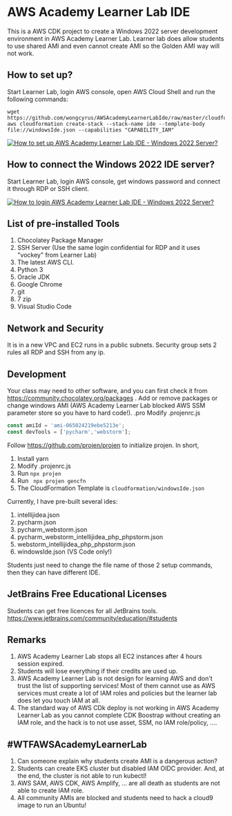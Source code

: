 # AWS Academy Learner Lab IDE
This is a AWS CDK project to create a Windows 2022 server development environment in AWS Academy Learner Lab.
Learner lab does allow students to use shared AMI and even cannot create AMI so the Golden AMI way will not work.

## How to set up?
Start Learner Lab, login AWS console, open AWS Cloud Shell and run the following commands:
```shell
wget https://github.com/wongcyrus/AWSAcademyLearnerLabIde/raw/master/cloudformation/windowsIde.json
aws cloudformation create-stack --stack-name ide --template-body file://windowsIde.json --capabilities "CAPABILITY_IAM"
````

[![How to set up AWS Academy Learner Lab IDE - Windows 2022 Server?](https://img.youtube.com/vi/8kQn1nROHRA/0.jpg)](https://www.youtube.com/watch?v=8kQn1nROHRA)

## How to connect the Windows 2022 IDE server?
Start Learner Lab, login AWS console, get windows password and connect it through RDP or SSH client.

[![How to login AWS Academy Learner Lab IDE - Windows 2022 Server?](https://img.youtube.com/vi/4P-I7uATz0I/0.jpg)](https://www.youtube.com/watch?v=4P-I7uATz0I)

## List of pre-installed Tools
1. Chocolatey Package Manager
2. SSH Server (Use the same login confidential for RDP and it uses "vockey" from Learner Lab)
3. The latest AWS CLI.
4. Python 3
5. Oracle JDK
6. Google Chrome
7. git
8. 7 zip
9. Visual Studio Code

## Network and Security
It is in a new VPC and EC2 runs in a public subnets. Security group sets 2 rules all RDP and SSH from any ip.

## Development
Your class may need to other software, and you can first check it from https://community.chocolatey.org/packages .
Add or remove packages or change windows AMI (AWS Academy Learner Lab blocked AWS SSM parameter store so you have to hard code!).
.pro
Modify .projenrc.js
```javascript
const amiId = 'ami-065024219ebe5213e';
const devTools = ['pycharm','webstorm'];
```
Follow https://github.com/projen/projen to initialize projen. In short,
1. Install yarn
2. Modify .projenrc.js
3. Run ```npx projen```
4. Run ``` npx projen gencfn```
5. The CloudFormation Template is ```cloudformation/windowsIde.json```

Currently, I have pre-built several ides:
1. intellijidea.json
2. pycharm.json
3. pycharm_webstorm.json
4. pycharm_webstorm_intellijidea_php_phpstorm.json
5. webstorm_intellijidea_php_phpstorm.json
6. windowsIde.json (VS Code only!)

Students just need to change the file name of those 2 setup commands, then they can have different IDE.

## JetBrains Free Educational Licenses
Students can get free licences for all JetBrains tools.
https://www.jetbrains.com/community/education/#students

## Remarks
1. AWS Academy Learner Lab stops all EC2 instances after 4 hours session expired.
2. Students will lose everything if their credits are used up.
3. AWS Academy Learner Lab is not design for learning AWS and don't trust the list of supporting services! Most of them cannot use as AWS services must create a lot of IAM roles and policies but the learner lab does let you touch IAM at all.
4. The standard way of AWS CDk deploy is not working in AWS Academy Learner Lab as you cannot complete CDK Boostrap without creating an IAM role, and the hack is to not use asset, SSM, no IAM role/policy, ....

## #WTFAWSAcademyLearnerLab
1. Can someone explain why students create AMI is a dangerous action?
2. Students can create EKS cluster but disabled IAM OIDC provider. And, at the end, the cluster is not able to run kubectl!
3. AWS SAM, AWS CDK, AWS Amplify, ... are all death as students are not able to create IAM role.
4. All community AMIs are blocked and students need to hack a cloud9 image to run an Ubuntu!
